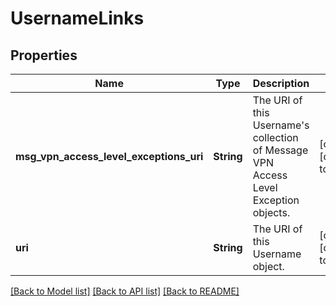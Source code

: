# UsernameLinks

## Properties
Name | Type | Description | Notes
------------ | ------------- | ------------- | -------------
**msg_vpn_access_level_exceptions_uri** | **String** | The URI of this Username&#39;s collection of Message VPN Access Level Exception objects. | [optional] [default to null]
**uri** | **String** | The URI of this Username object. | [optional] [default to null]

[[Back to Model list]](../README.md#documentation-for-models) [[Back to API list]](../README.md#documentation-for-api-endpoints) [[Back to README]](../README.md)


